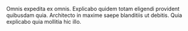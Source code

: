 Omnis expedita ex omnis. Explicabo quidem totam eligendi provident quibusdam quia. Architecto in maxime saepe blanditiis ut debitis. Quia explicabo quia mollitia hic illo.